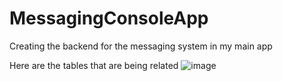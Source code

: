 # MessagingConsoleApp
Creating the backend for the messaging system in my main app

Here are the tables that are being related
![image](https://user-images.githubusercontent.com/96988100/236937612-77ec9d9d-c143-49aa-abc7-2230e1efaf0d.png)
